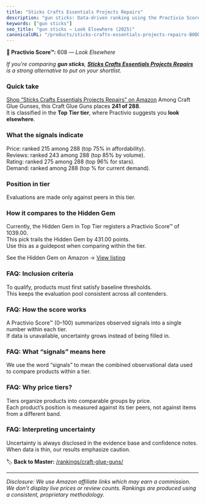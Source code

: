 ```yaml
---
title: "Sticks Crafts Essentials Projects Repairs"
description: "gun sticks: Data-driven ranking using the Practivio Score™. Positioned by quality, value, demand, findability, momentum."
keywords: ["gun sticks"]
seo_title: "gun sticks — Look Elsewhere (2025)"
canonicalURL: "/products/sticks-crafts-essentials-projects-repairs-B0DDP6RWS2/"
---
```


**🚫 Practivio Score™:** 608 — _Look Elsewhere_


*If you're comparing **gun sticks**, **[Sticks Crafts Essentials Projects Repairs](https://www.amazon.com/dp/B0DDP6RWS2?tag=practivio-20)** is a strong alternative to put on your shortlist.*
### Quick take
[Shop “Sticks Crafts Essentials Projects Repairs” on Amazon](https://www.amazon.com/dp/B0DDP6RWS2?tag=practivio-20)
Among Craft Glue Gunses, this Craft Glue Guns places **241 of 288**.  
It is classified in the **Top Tier tier**, where Practivio suggests you **look elsewhere**.

### What the signals indicate
Price: ranked 215 among 288 (top 75% in affordability).  
Reviews: ranked 243 among 288 (top 85% by volume).  
Rating: ranked 275 among 288 (top 96% for stars).  
Demand: ranked  among 288 (top % for current demand).

### Position in tier
Evaluations are made only against peers in this tier.

### How it compares to the Hidden Gem
Currently, the Hidden Gem in Top Tier registers a Practivio Score™ of 1039.00.  
This pick trails the Hidden Gem by 431.00 points.  
Use this as a guidepost when comparing within the tier.  

See the Hidden Gem on Amazon → [View listing](https://www.amazon.com/dp/B078S5QMFG?tag=practivio-20)

### FAQ: Inclusion criteria
To qualify, products must first satisfy baseline thresholds.  
This keeps the evaluation pool consistent across all contenders.

### FAQ: How the score works
A Practivio Score™ (0–100) summarizes observed signals into a single number within each tier.  
If data is unavailable, uncertainty grows instead of being filled in.

### FAQ: What “signals” means here
We use the word “signals” to mean the combined observational data used to compare products within a tier.

### FAQ: Why price tiers?
Tiers organize products into comparable groups by price.  
Each product’s position is measured against its tier peers, not against items from a different band.

### FAQ: Interpreting uncertainty
Uncertainty is always disclosed in the evidence base and confidence notes.  
When data is thin, our results emphasize caution.


🏷️ **Back to Master:** [/rankings/craft-glue-guns/](/rankings/craft-glue-guns/)

---
_Disclosure: We use Amazon affiliate links which may earn a commission. We don’t display live prices or review counts. Rankings are produced using a consistent, proprietary methodology._
